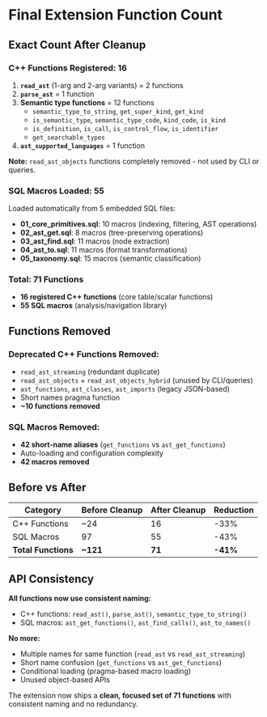 # Final Extension Function Count

## Exact Count After Cleanup

### **C++ Functions Registered: 16**
1. **`read_ast`** (1-arg and 2-arg variants) = 2 functions
2. **`parse_ast`** = 1 function  
3. **Semantic type functions** = 12 functions
   - `semantic_type_to_string`, `get_super_kind`, `get_kind`
   - `is_semantic_type`, `semantic_type_code`, `kind_code`, `is_kind`
   - `is_definition`, `is_call`, `is_control_flow`, `is_identifier`
   - `get_searchable_types`
4. **`ast_supported_languages`** = 1 function

**Note:** `read_ast_objects` functions completely removed - not used by CLI or queries.

### **SQL Macros Loaded: 55**
Loaded automatically from 5 embedded SQL files:
- **01_core_primitives.sql**: 10 macros (indexing, filtering, AST operations)
- **02_ast_get.sql**: 8 macros (tree-preserving operations)  
- **03_ast_find.sql**: 11 macros (node extraction)
- **04_ast_to.sql**: 11 macros (format transformations)
- **05_taxonomy.sql**: 15 macros (semantic classification)

### **Total: 71 Functions**
- **16 registered C++ functions** (core table/scalar functions)
- **55 SQL macros** (analysis/navigation library)

## Functions Removed

### **Deprecated C++ Functions Removed:**
- `read_ast_streaming` (redundant duplicate)
- `read_ast_objects` + `read_ast_objects_hybrid` (unused by CLI/queries)
- `ast_functions`, `ast_classes`, `ast_imports` (legacy JSON-based)
- Short names pragma function
- **~10 functions removed**

### **SQL Macros Removed:**
- **42 short-name aliases** (`get_functions` vs `ast_get_functions`)
- Auto-loading and configuration complexity
- **42 macros removed**

## Before vs After

| Category | Before Cleanup | After Cleanup | Reduction |
|----------|---------------|---------------|-----------|
| C++ Functions | ~24 | 16 | -33% |
| SQL Macros | 97 | 55 | -43% |
| **Total Functions** | **~121** | **71** | **-41%** |

## API Consistency

**All functions now use consistent naming:**
- C++ functions: `read_ast()`, `parse_ast()`, `semantic_type_to_string()`
- SQL macros: `ast_get_functions()`, `ast_find_calls()`, `ast_to_names()`

**No more:**
- Multiple names for same function (`read_ast` vs `read_ast_streaming`)
- Short name confusion (`get_functions` vs `ast_get_functions`)
- Conditional loading (pragma-based macro loading)
- Unused object-based APIs

The extension now ships a **clean, focused set of 71 functions** with consistent naming and no redundancy.